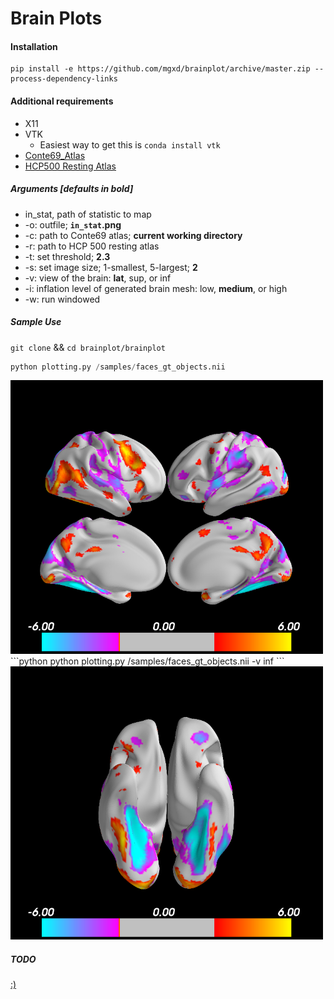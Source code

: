 # Brain Plots


#### Installation

```
pip install -e https://github.com/mgxd/brainplot/archive/master.zip --process-dependency-links
```

#### Additional requirements
* X11
* VTK
  * Easiest way to get this is `conda install vtk`
* [Conte69_Atlas](https://github.com/mgxd/brainplot/tree/master/brainplot/Conte69_Atlas)
* [HCP500 Resting Atlas](https://www.dropbox.com/s/avlpaav34bzs6u9/rfMRI_REST1_LR_Atlas.dtseries.nii?dl=0)

##### Arguments [defaults in bold]
  * in_stat, path of statistic to map
  * -o: outfile; **`in_stat`.png**
  * -c: path to Conte69 atlas; **current working directory**
  * -r: path to HCP 500 resting atlas
  * -t: set threshold; **2.3**
  * -s: set image size; 1-smallest, 5-largest; **2**
  * -v: view of the brain: **lat**, sup, or inf
  * -i: inflation level of generated brain mesh: low, **medium**, or high
  * -w: run windowed

##### Sample Use
`git clone` && `cd brainplot/brainplot`

```python
python plotting.py /samples/faces_gt_objects.nii
```
<img src=doc/sample/lateral_split_face_gt_object.png width=500px>
```python
python plotting.py /samples/faces_gt_objects.nii -v inf
```
<img src=doc/sample/inferior_face_gt_object.png width=500px>



##### TODO
[:)](https://github.com/mgxd/brainplot/projects/1)
